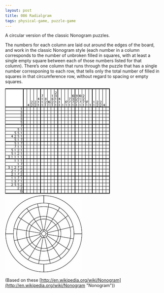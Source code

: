 ```yaml
---
layout: post
title: 086 Radialgram
tags: physical-game, puzzle-game
---
```

A circular version of the classic Nonogram puzzles.

The numbers for each column are laid out around the edges of the board, and work in the classic Nonogram style (each number in a column corresponds to the number of unbroken filled in squares, with at least a single empty square between each of those numbers listed for that column).  There’s one column that runs through the puzzle that has a single number corresponing to each row, that tells only the total number of filled in squares in that circumference row, without regard to spacing or empty squares.


![nonogram](/img/games/086_Radialgram1.png "Nonogram Image")
![dartboard](/img/games/086_Radialgram2.jpg "Dartboard Image")

(Based on these [http://en.wikipedia.org/wiki/Nonogram](http://en.wikipedia.org/wiki/Nonogram "Nonogram"))

